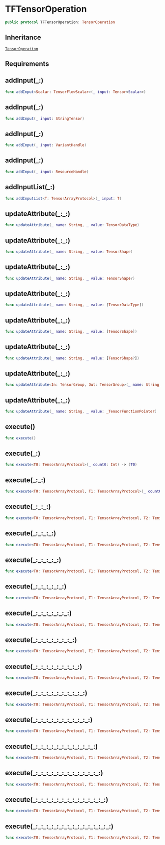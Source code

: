 # TFTensorOperation

``` swift
public protocol TFTensorOperation: TensorOperation
```

## Inheritance

[`TensorOperation`](/TensorOperation)

## Requirements

## addInput(\_:)

``` swift
func addInput<Scalar: TensorFlowScalar>(_ input: Tensor<Scalar>)
```

## addInput(\_:)

``` swift
func addInput(_ input: StringTensor)
```

## addInput(\_:)

``` swift
func addInput(_ input: VariantHandle)
```

## addInput(\_:)

``` swift
func addInput(_ input: ResourceHandle)
```

## addInputList(\_:)

``` swift
func addInputList<T: TensorArrayProtocol>(_ input: T)
```

## updateAttribute(\_:\_:)

``` swift
func updateAttribute(_ name: String, _ value: TensorDataType)
```

## updateAttribute(\_:\_:)

``` swift
func updateAttribute(_ name: String, _ value: TensorShape)
```

## updateAttribute(\_:\_:)

``` swift
func updateAttribute(_ name: String, _ value: TensorShape?)
```

## updateAttribute(\_:\_:)

``` swift
func updateAttribute(_ name: String, _ value: [TensorDataType])
```

## updateAttribute(\_:\_:)

``` swift
func updateAttribute(_ name: String, _ value: [TensorShape])
```

## updateAttribute(\_:\_:)

``` swift
func updateAttribute(_ name: String, _ value: [TensorShape?])
```

## updateAttribute(\_:\_:)

``` swift
func updateAttribute<In: TensorGroup, Out: TensorGroup>(_ name: String, _ value: (In) -> Out)
```

## updateAttribute(\_:\_:)

``` swift
func updateAttribute(_ name: String, _ value: _TensorFunctionPointer)
```

## execute()

``` swift
func execute()
```

## execute(\_:)

``` swift
func execute<T0: TensorArrayProtocol>(_ count0: Int) -> (T0)
```

## execute(\_:\_:)

``` swift
func execute<T0: TensorArrayProtocol, T1: TensorArrayProtocol>(_ count0: Int, _ count1: Int) -> (T0, T1)
```

## execute(\_:\_:\_:)

``` swift
func execute<T0: TensorArrayProtocol, T1: TensorArrayProtocol, T2: TensorArrayProtocol>(_ count0: Int, _ count1: Int, _ count2: Int) -> (T0, T1, T2)
```

## execute(\_:\_:\_:\_:)

``` swift
func execute<T0: TensorArrayProtocol, T1: TensorArrayProtocol, T2: TensorArrayProtocol, T3: TensorArrayProtocol>(_ count0: Int, _ count1: Int, _ count2: Int, _ count3: Int) -> (T0, T1, T2, T3)
```

## execute(\_:\_:\_:\_:\_:)

``` swift
func execute<T0: TensorArrayProtocol, T1: TensorArrayProtocol, T2: TensorArrayProtocol, T3: TensorArrayProtocol, T4: TensorArrayProtocol>(_ count0: Int, _ count1: Int, _ count2: Int, _ count3: Int, _ count4: Int) -> (T0, T1, T2, T3, T4)
```

## execute(\_:\_:\_:\_:\_:\_:)

``` swift
func execute<T0: TensorArrayProtocol, T1: TensorArrayProtocol, T2: TensorArrayProtocol, T3: TensorArrayProtocol, T4: TensorArrayProtocol, T5: TensorArrayProtocol>(_ count0: Int, _ count1: Int, _ count2: Int, _ count3: Int, _ count4: Int, _ count5: Int) -> (T0, T1, T2, T3, T4, T5)
```

## execute(\_:\_:\_:\_:\_:\_:\_:)

``` swift
func execute<T0: TensorArrayProtocol, T1: TensorArrayProtocol, T2: TensorArrayProtocol, T3: TensorArrayProtocol, T4: TensorArrayProtocol, T5: TensorArrayProtocol, T6: TensorArrayProtocol>(_ count0: Int, _ count1: Int, _ count2: Int, _ count3: Int, _ count4: Int, _ count5: Int, _ count6: Int) -> (T0, T1, T2, T3, T4, T5, T6)
```

## execute(\_:\_:\_:\_:\_:\_:\_:\_:)

``` swift
func execute<T0: TensorArrayProtocol, T1: TensorArrayProtocol, T2: TensorArrayProtocol, T3: TensorArrayProtocol, T4: TensorArrayProtocol, T5: TensorArrayProtocol, T6: TensorArrayProtocol, T7: TensorArrayProtocol>(_ count0: Int, _ count1: Int, _ count2: Int, _ count3: Int, _ count4: Int, _ count5: Int, _ count6: Int, _ count7: Int) -> (T0, T1, T2, T3, T4, T5, T6, T7)
```

## execute(\_:\_:\_:\_:\_:\_:\_:\_:\_:)

``` swift
func execute<T0: TensorArrayProtocol, T1: TensorArrayProtocol, T2: TensorArrayProtocol, T3: TensorArrayProtocol, T4: TensorArrayProtocol, T5: TensorArrayProtocol, T6: TensorArrayProtocol, T7: TensorArrayProtocol, T8: TensorArrayProtocol>(_ count0: Int, _ count1: Int, _ count2: Int, _ count3: Int, _ count4: Int, _ count5: Int, _ count6: Int, _ count7: Int, _ count8: Int) -> (T0, T1, T2, T3, T4, T5, T6, T7, T8)
```

## execute(\_:\_:\_:\_:\_:\_:\_:\_:\_:\_:)

``` swift
func execute<T0: TensorArrayProtocol, T1: TensorArrayProtocol, T2: TensorArrayProtocol, T3: TensorArrayProtocol, T4: TensorArrayProtocol, T5: TensorArrayProtocol, T6: TensorArrayProtocol, T7: TensorArrayProtocol, T8: TensorArrayProtocol, T9: TensorArrayProtocol>(_ count0: Int, _ count1: Int, _ count2: Int, _ count3: Int, _ count4: Int, _ count5: Int, _ count6: Int, _ count7: Int, _ count8: Int, _ count9: Int) -> (T0, T1, T2, T3, T4, T5, T6, T7, T8, T9)
```

## execute(\_:\_:\_:\_:\_:\_:\_:\_:\_:\_:\_:)

``` swift
func execute<T0: TensorArrayProtocol, T1: TensorArrayProtocol, T2: TensorArrayProtocol, T3: TensorArrayProtocol, T4: TensorArrayProtocol, T5: TensorArrayProtocol, T6: TensorArrayProtocol, T7: TensorArrayProtocol, T8: TensorArrayProtocol, T9: TensorArrayProtocol, T10: TensorArrayProtocol>(_ count0: Int, _ count1: Int, _ count2: Int, _ count3: Int, _ count4: Int, _ count5: Int, _ count6: Int, _ count7: Int, _ count8: Int, _ count9: Int, _ count10: Int) -> (T0, T1, T2, T3, T4, T5, T6, T7, T8, T9, T10)
```

## execute(\_:\_:\_:\_:\_:\_:\_:\_:\_:\_:\_:\_:)

``` swift
func execute<T0: TensorArrayProtocol, T1: TensorArrayProtocol, T2: TensorArrayProtocol, T3: TensorArrayProtocol, T4: TensorArrayProtocol, T5: TensorArrayProtocol, T6: TensorArrayProtocol, T7: TensorArrayProtocol, T8: TensorArrayProtocol, T9: TensorArrayProtocol, T10: TensorArrayProtocol, T11: TensorArrayProtocol>(_ count0: Int, _ count1: Int, _ count2: Int, _ count3: Int, _ count4: Int, _ count5: Int, _ count6: Int, _ count7: Int, _ count8: Int, _ count9: Int, _ count10: Int, _ count11: Int) -> (T0, T1, T2, T3, T4, T5, T6, T7, T8, T9, T10, T11)
```

## execute(\_:\_:\_:\_:\_:\_:\_:\_:\_:\_:\_:\_:\_:)

``` swift
func execute<T0: TensorArrayProtocol, T1: TensorArrayProtocol, T2: TensorArrayProtocol, T3: TensorArrayProtocol, T4: TensorArrayProtocol, T5: TensorArrayProtocol, T6: TensorArrayProtocol, T7: TensorArrayProtocol, T8: TensorArrayProtocol, T9: TensorArrayProtocol, T10: TensorArrayProtocol, T11: TensorArrayProtocol, T12: TensorArrayProtocol>(_ count0: Int, _ count1: Int, _ count2: Int, _ count3: Int, _ count4: Int, _ count5: Int, _ count6: Int, _ count7: Int, _ count8: Int, _ count9: Int, _ count10: Int, _ count11: Int, _ count12: Int) -> (T0, T1, T2, T3, T4, T5, T6, T7, T8, T9, T10, T11, T12)
```

## execute(\_:\_:\_:\_:\_:\_:\_:\_:\_:\_:\_:\_:\_:\_:)

``` swift
func execute<T0: TensorArrayProtocol, T1: TensorArrayProtocol, T2: TensorArrayProtocol, T3: TensorArrayProtocol, T4: TensorArrayProtocol, T5: TensorArrayProtocol, T6: TensorArrayProtocol, T7: TensorArrayProtocol, T8: TensorArrayProtocol, T9: TensorArrayProtocol, T10: TensorArrayProtocol, T11: TensorArrayProtocol, T12: TensorArrayProtocol, T13: TensorArrayProtocol>(_ count0: Int, _ count1: Int, _ count2: Int, _ count3: Int, _ count4: Int, _ count5: Int, _ count6: Int, _ count7: Int, _ count8: Int, _ count9: Int, _ count10: Int, _ count11: Int, _ count12: Int, _ count13: Int) -> (T0, T1, T2, T3, T4, T5, T6, T7, T8, T9, T10, T11, T12, T13)
```

## execute(\_:\_:\_:\_:\_:\_:\_:\_:\_:\_:\_:\_:\_:\_:\_:)

``` swift
func execute<T0: TensorArrayProtocol, T1: TensorArrayProtocol, T2: TensorArrayProtocol, T3: TensorArrayProtocol, T4: TensorArrayProtocol, T5: TensorArrayProtocol, T6: TensorArrayProtocol, T7: TensorArrayProtocol, T8: TensorArrayProtocol, T9: TensorArrayProtocol, T10: TensorArrayProtocol, T11: TensorArrayProtocol, T12: TensorArrayProtocol, T13: TensorArrayProtocol, T14: TensorArrayProtocol>(_ count0: Int, _ count1: Int, _ count2: Int, _ count3: Int, _ count4: Int, _ count5: Int, _ count6: Int, _ count7: Int, _ count8: Int, _ count9: Int, _ count10: Int, _ count11: Int, _ count12: Int, _ count13: Int, _ count14: Int) -> (T0, T1, T2, T3, T4, T5, T6, T7, T8, T9, T10, T11, T12, T13, T14)
```
